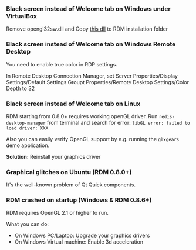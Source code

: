 ### Black screen instead of Welcome tab on Windows under VirtualBox
Remove opengl32sw.dll and Copy [this dll](https://github.com/uglide/RedisDesktopManager/blob/5f99aa22aa84dc55b5c9858de28d68facd1c58b7/build/windows/installer/resources/rdp_fix/opengl32.dll) to RDM installation folder

### Black screen instead of Welcome tab on Windows Remote Desktop
You need to enable true color in RDP settings.

In Remote Desktop Connection Manager, set Server Properties/Display Settings/Default Settings Groupt Properties/Remote Desktop Settings/Color Depth to 32

### Black screen instead of Welcome tab on Linux
RDM starting from 0.8.0+ requires working openGL driver. Run `redis-desktop-manager` from terminal and search for error:
`libGL error: failed to load driver: XXX`

Also you can easily verify OpenGL support by e.g. running the `glxgears` demo application.

**Solution:** Reinstall your graphics driver

### Graphical glitches on Ubuntu (RDM 0.8.0+)
It's the well-known problem of Qt Quick components.

### RDM crashed on startup (Windows & RDM 0.8.6+)
RDM requires OpenGL 2.1 or higher to run. 

What you can do:
* On Windows PC/Laptop: Upgrade your graphics drivers
* On Windows Virtual machine: Enable 3d acceleration 

